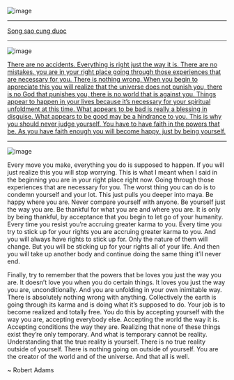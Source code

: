![image](https://user-images.githubusercontent.com/22516811/163429799-8013ce40-eca4-418e-88f3-594ce4b4fa8d.png)


----

[Song sao cung duoc](https://spiderum.com/bai-dang/Song-sao-cung-duoc-RJt3uUjt2Abc)


---

![image](https://user-images.githubusercontent.com/22516811/163438704-60208be7-f4a4-4ed5-a04a-615bdef721b1.png)

[There are no accidents. Everything is right just the way it is. There are no mistakes. you are in your right place going through those experiences that are necessary for you. There is nothing wrong. When you begin to appreciate this you will realize that the universe does not punish you, there is no God that punishes you, there is no world that is against you. Things appear to happen in your lives because it’s necessary for your spiritual unfoldment at this time. What appears to be bad is really a blessing in disguise. What appears to be good may be a hindrance to you. This is why you should never judge yourself. You have to have faith in the powers that be. As you have faith enough you will become happy, just by being yourself.](https://gatheringofwisdom.wordpress.com/2019/09/16/there-are-no-accidents/)

---

![image](https://user-images.githubusercontent.com/22516811/163438869-4071393e-f785-4ca2-b877-728492dd6900.png)

Every move you make, everything you do is supposed to happen. If you will just realize this you will stop worrying. This is what I meant when I said in the beginning you are in your right place right now. Going through those experiences that are necessary for you. The worst thing you can do is to condemn yourself and your lot. This just pulls you deeper into maya. Be happy where you are. Never compare yourself with anyone. Be yourself just the way you are. Be thankful for what you are and where you are. It is only by being thankful, by acceptance that you begin to let go of your humanity. Every time you resist you’re accruing greater karma to you. Every time you try to stick up for your rights you are accruing greater karma to you. And you will always have rights to stick up for. Only the nature of them will change. But you will be sticking up for your rights all of your life. And then you will take up another body and continue doing the same thing it’ll never end.

Finally, try to remember that the powers that be loves you just the way you are. It doesn’t love you when you do certain things. It loves you just the way you are, unconditionally. And you are unfolding in your own inimitable way. There is absolutely nothing wrong with anything. Collectively the earth is going through its karma and is doing what it’s supposed to do. Your job is to become realized and totally free. You do this by accepting yourself with the way you are, accepting everybody else. Accepting the world the way it is. Accepting conditions the way they are. Realizing that none of these things exist they’re only temporary. And what is temporary cannot be reality. Understanding that the true reality is yourself. There is no true reality outside of yourself. There is nothing going on outside of yourself. You are the creator of the world and of the universe. And that all is well.

~ Robert Adams

